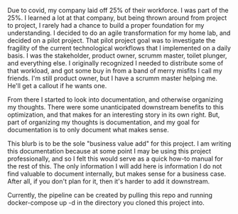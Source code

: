 Due to covid, my company laid off 25% of their workforce.  I was part of the 25%.  I learned a lot at that company, but being thrown around from project to project, I rarely had a chance to build a proper foundation for my understanding.  I decided to do an agile transformation for my home lab, and decided on a pilot project.  That pilot project goal was to investigate the fragility of the current technological workflows that I implemented on a daily basis.  I was the stakeholder, product owner, scrumm master, toilet plunger, and everything else.  I originally recognized I needed to distribute some of that workload, and got some buy in from a band of merry misfits I call my friends.  I'm still product owner, but I have a scrumm master helping me.  He'll get a callout if he wants one.

From there I started to look into documentation, and otherwise organizing my thoughts.  There were some unanticipated downstream benefits to this optimization, and that makes for an interesting story in its own right.  But, part of organizing my thoughts is documentation, and my goal for documentation is to only document what makes sense.  

This blurb is to be the sole "business value add" for this project.  I am writing this documentation because at some point I may be using this project professionally, and so I felt this would serve as a quick how-to manual for the rest of this.  The only information I will add here is information I do not find valuable to document internally, but makes sense for a business case.  After all, if you don't plan for it, then it's harder to add it downstream.

Currently, the pipeline can be created by pulling this repo and running 
docker-compose up -d 
in the directory you cloned this project into.

